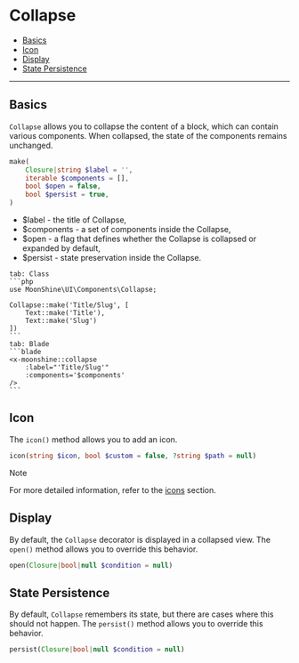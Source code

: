# Collapse

- [Basics](#basics)
- [Icon](#icon)
- [Display](#show)
- [State Persistence](#persist)

---

<a name="basics"></a>
## Basics

`Collapse` allows you to collapse the content of a block, which can contain various components. When collapsed, the state of the components remains unchanged.

```php
make(
    Closure|string $label = '',
    iterable $components = [],
    bool $open = false,
    bool $persist = true,
)
```

- $label - the title of Collapse,
- $components - a set of components inside the Collapse,
- $open - a flag that defines whether the Collapse is collapsed or expanded by default,
- $persist - state preservation inside the Collapse.

~~~tabs
tab: Class
```php
use MoonShine\UI\Components\Collapse;

Collapse::make('Title/Slug', [
    Text::make('Title'),
    Text::make('Slug')
])
```
tab: Blade
```blade
<x-moonshine::collapse
    :label="'Title/Slug'"
    :components='$components'
/>
```
~~~

<a name="icon"></a>
## Icon

The `icon()` method allows you to add an icon.

```php
icon(string $icon, bool $custom = false, ?string $path = null)
```

> [!NOTE]
> For more detailed information, refer to the [icons](/docs/{{version}}/appearance/icons) section.

<a name="show"></a>
## Display

By default, the `Collapse` decorator is displayed in a collapsed view. The `open()` method allows you to override this behavior.

```php
open(Closure|bool|null $condition = null)
```

<a name="persist"></a>
## State Persistence

By default, `Collapse` remembers its state, but there are cases where this should not happen. The `persist()` method allows you to override this behavior.

```php
persist(Closure|bool|null $condition = null)
```